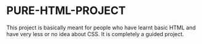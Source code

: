 # PURE-HTML-PROJECT
This project is basically meant for people who have learnt basic HTML and have very less or no idea about CSS. It is completely a guided project.
